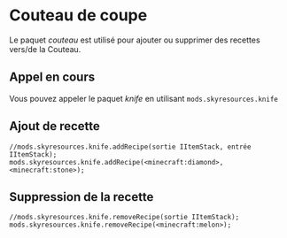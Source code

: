 # Couteau de coupe

Le paquet *couteau* est utilisé pour ajouter ou supprimer des recettes vers/de la Couteau.

## Appel en cours

Vous pouvez appeler le paquet *knife* en utilisant `mods.skyresources.knife`

## Ajout de recette

```zenscript
//mods.skyresources.knife.addRecipe(sortie IItemStack, entrée IItemStack);
mods.skyresources.knife.addRecipe(<minecraft:diamond>, <minecraft:stone>);
```

## Suppression de la recette

```zenscript
//mods.skyresources.knife.removeRecipe(sortie IItemStack);
mods.skyresources.knife.removeRecipe(<minecraft:melon>);
```